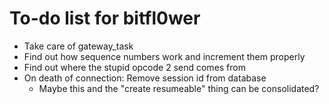 # To-do list for bitfl0wer

- Take care of gateway_task
- Find out how sequence numbers work and increment them properly
- Find out where the stupid opcode 2 send comes from
- On death of connection: Remove session id from database
  - Maybe this and the "create resumeable" thing can be consolidated?
